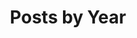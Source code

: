 ---
title: "Posts by Year"
excerpt: "All posts, events, and courses by Year on 🦕 nanosaur"
permalink: /posts/
layout: posts
author_profile: true
classes: wide
header:
  overlay_color: "#000"
  overlay_filter: "0.5"
  overlay_image: /assets/images/tutorial.jpg
  teaser: /assets/images/tutorial.jpg
  actions:
    - label: "🗃️ by Category"
      url: "/categories"
    - label: "📑 by Tags"
      url: "/tags"
---